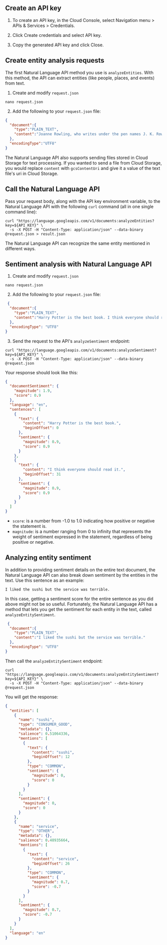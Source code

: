 ## Create an API key

1. To create an API key, in the Cloud Console, select Navigation menu > APIs & Services > Credentials.

2. Click Create credentials and select API key.

3. Copy the generated API key and click Close.

## Create entity analysis requests
The first Natural Language API method you use is `analyzeEntities`. With this method, the API can extract entities (like people, places, and events) from text.
1. Create and modify `request.json`
```shell
nano request.json
```
2. Add the following to your `request.json` file:
```json
{
  "document":{
    "type":"PLAIN_TEXT",
    "content":"Joanne Rowling, who writes under the pen names J. K. Rowling and Robert Galbraith, is a British novelist and screenwriter who wrote the Harry Potter fantasy series."
  },
  "encodingType":"UTF8"
}
```
The Natural Language API also supports sending files stored in Cloud Storage for text processing. If you wanted to send a file from Cloud Storage, you would replace `content` with `gcsContentUri` and give it a value of the text file's uri in Cloud Storage.

## Call the Natural Language API
Pass your request body, along with the API key environment variable, to the Natural Language API with the following `curl` command (all in one single command line):
```shell
curl "https://language.googleapis.com/v1/documents:analyzeEntities?key=${API_KEY}" \
  -s -X POST -H "Content-Type: application/json" --data-binary @request.json > result.json
```
The Natural Language API can recognize the same entity mentioned in different ways.

## Sentiment analysis with Natural Language API
1. Create and modify `request.json`
```shell
nano request.json
```
2. Add the following to your `request.json` file:
```json
 {
  "document":{
    "type":"PLAIN_TEXT",
    "content":"Harry Potter is the best book. I think everyone should read it."
  },
  "encodingType": "UTF8"
}
```
3. Send the request to the API's `analyzeSentiment` endpoint:
```shell
curl "https://language.googleapis.com/v1/documents:analyzeSentiment?key=${API_KEY}" \
  -s -X POST -H "Content-Type: application/json" --data-binary @request.json
```
Your response should look like this:
```json
{
  "documentSentiment": {
    "magnitude": 1.9,
    "score": 0.9
  },
  "language": "en",
  "sentences": [
    {
      "text": {
        "content": "Harry Potter is the best book.",
        "beginOffset": 0
      },
      "sentiment": {
        "magnitude": 0.9,
        "score": 0.9
      }
    },
    {
      "text": {
        "content": "I think everyone should read it.",
        "beginOffset": 31
      },
      "sentiment": {
        "magnitude": 0.9,
        "score": 0.9
      }
    }
  ]
}
```
- `score`: is a number from -1.0 to 1.0 indicating how positive or negative the statement is.
- `magnitude`: is a number ranging from 0 to infinity that represents the weight of sentiment expressed in the statement, regardless of being positive or negative.

## Analyzing entity sentiment
In addition to providing sentiment details on the entire text document, the Natural Language API can also break down sentiment by the entities in the text. Use this sentence as an example:

```text
I liked the sushi but the service was terrible.
```
In this case, getting a sentiment score for the entire sentence as you did above might not be so useful. Fortunately, the Natural Language API has a method that lets you get the sentiment for each entity in the text, called `analyzeEntitySentiment`. 
```json
 {
  "document":{
    "type":"PLAIN_TEXT",
    "content":"I liked the sushi but the service was terrible."
  },
  "encodingType": "UTF8"
}
```
Then call the `analyzeEntitySentiment` endpoint:
```shell
curl "https://language.googleapis.com/v1/documents:analyzeEntitySentiment?key=${API_KEY}" \
  -s -X POST -H "Content-Type: application/json" --data-binary @request.json
```
You will get the response:
```json
{
  "entities": [
    {
      "name": "sushi",
      "type": "CONSUMER_GOOD",
      "metadata": {},
      "salience": 0.51064336,
      "mentions": [
        {
          "text": {
            "content": "sushi",
            "beginOffset": 12
          },
          "type": "COMMON",
          "sentiment": {
            "magnitude": 0,
            "score": 0
          }
        }
      ],
      "sentiment": {
        "magnitude": 0,
        "score": 0
      }
    },
    {
      "name": "service",
      "type": "OTHER",
      "metadata": {},
      "salience": 0.48935664,
      "mentions": [
        {
          "text": {
            "content": "service",
            "beginOffset": 26
          },
          "type": "COMMON",
          "sentiment": {
            "magnitude": 0.7,
            "score": -0.7
          }
        }
      ],
      "sentiment": {
        "magnitude": 0.7,
        "score": -0.7
      }
    }
  ],
  "language": "en"
}
```